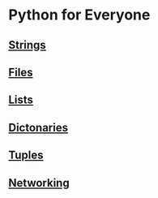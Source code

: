 # Python for Everyone

## [Strings](./strings.md)
## [Files](./files.md)
## [Lists](./lists.md)
## [Dictonaries](./dict.md)
## [Tuples](./tuples.md)
## [Networking](./networking.md)